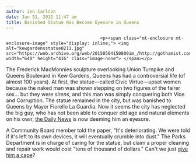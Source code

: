 ```yaml
---
author: Jen Carlson
date: Jan 31, 2011 11:47 am
title: Banished Statue Has Become Eyesore in Queens
---
```


	
										<p><span class="mt-enclosure mt-enclosure-image" style="display: inline;"> <img alt="kewgardensstatue0211.jpg" src="https://web.archive.org/web/20150504150809im_/http://gothamist.com/attachments/arts_jen/kewgardensstatue0211.jpg" width="640" height="416" class="image-none"> </span></p>

<p>The Frederick MacMonnies sculpture overlooking Union Turnpike and Queens Boulevard in Kew Gardens, Queens has had a controversial life (of almost 100 years). At first, the statue&#x2014;called Civic Virtue&#x2014;upset women because the naked man was shown stepping on two figures of the fairer sex... but they were <em>sirens</em>, and this man was simply conquering both Vice and Corruption. The statue remained in the city, but was banished to Queens by Mayor Fiorello La Guardia. Now it seems the city has neglected the big guy, who has not been able to conquer old age and natural elements on his own; <a href="https://web.archive.org/web/20150504150809/http://www.nydailynews.com/ny_local/brooklyn/2011/01/31/2011-01-31_eyesore_next_door_nearly_centuryold_nude_statue_in_kew_gardens_crumbling_from_la.html">the Daily News</a> is now deeming him an eyesore.</p>

<p>A Community Board member told the paper, &quot;It&apos;s deteriorating. We were told if it&apos;s left to its own devices, it will eventually crumble into dust.&quot; The Parks Department is in charge of caring for the statue, but claim a proper cleaning and repair work would cost &quot;tens of thousand of dollars.&quot; Can&apos;t we just <a href="https://web.archive.org/web/20150504150809/http://gothamist.com/2011/01/05/citys_statues_get_caped.php">give him a cape</a>?</p>					
										
									
				